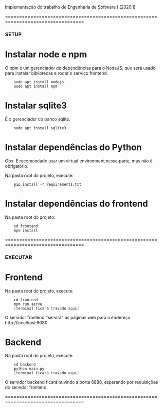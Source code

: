 Implementação do trabalho de Engenharia de Software I (2020.1)

==================================================================================
### SETUP

# Instalar node e npm
O npm é um gerenciador de dependências para o NodeJS, que será usado para instalar bibliotecas e rodar o serviço frontend.
```
    sudo apt install nodejs
    sudo apt install npm
```

# Instalar sqlite3
É o gerenciador do banco sqlite.
```
    sudo apt install sqlite3
```


# Instalar dependências do Python
Obs: É recomendado usar um virtual environment nessa parte, mas não é obrigatório.

Na pasta root do projeto, execute:
```
    pip install -r requirements.txt
```

# Instalar dependências do frontend
Na pasta root do projeto:
```
    cd frontend
    npm install
```
==================================================================================

### EXECUTAR

# Frontend
Na pasta root do projeto, execute:
```
    cd frontend
    npm run serve
    [terminal ficará travado aqui]
```

O servidor frontend "servirá" as páginas web para o endereço http://localhost:8080

# Backend
Na pasta root do projeto, execute:
```
    cd backend
    python main.py
    [terminal ficará travado aqui]
```
O servidor backend ficará ouvindo a porta 8888, esperando por requisições do servidor frontend.

==================================================================================
